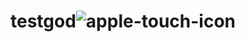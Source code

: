# testgod![apple-touch-icon](https://github.com/user-attachments/assets/57003469-5d07-4521-b824-498b275bff42)
